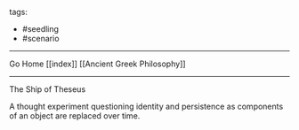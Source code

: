 tags:
- #seedling 
- #scenario
---

Go Home [[index]]
[[Ancient Greek Philosophy]]

---

The Ship of Theseus

A thought experiment questioning identity and persistence as components of an object are replaced over time.